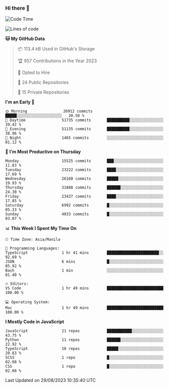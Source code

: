 ### Hi there 👋

<!--START_SECTION:waka-->
![Code Time](http://img.shields.io/badge/Code%20Time-360%20hrs%2032%20mins-blue)

![Lines of code](https://img.shields.io/badge/From%20Hello%20World%20I%27ve%20Written-57.8%20million%20lines%20of%20code-blue)

**🐱 My GitHub Data** 

> 📦 113.4 kB Used in GitHub's Storage 
 > 
> 🏆 957 Contributions in the Year 2023
 > 
> 💼 Opted to Hire
 > 
> 📜 24 Public Repositories 
 > 
> 🔑 15 Private Repositories 
 > 
**I'm an Early 🐤** 

```text
🌞 Morning                26912 commits       █████░░░░░░░░░░░░░░░░░░░░   20.50 % 
🌆 Daytime                51735 commits       ██████████░░░░░░░░░░░░░░░   39.42 % 
🌃 Evening                51135 commits       ██████████░░░░░░░░░░░░░░░   38.96 % 
🌙 Night                  1465 commits        ░░░░░░░░░░░░░░░░░░░░░░░░░   01.12 % 
```
📅 **I'm Most Productive on Thursday** 

```text
Monday                   15525 commits       ███░░░░░░░░░░░░░░░░░░░░░░   11.83 % 
Tuesday                  23222 commits       ████░░░░░░░░░░░░░░░░░░░░░   17.69 % 
Wednesday                26160 commits       █████░░░░░░░░░░░░░░░░░░░░   19.93 % 
Thursday                 31888 commits       ██████░░░░░░░░░░░░░░░░░░░   24.30 % 
Friday                   23427 commits       ████░░░░░░░░░░░░░░░░░░░░░   17.85 % 
Saturday                 6992 commits        █░░░░░░░░░░░░░░░░░░░░░░░░   05.33 % 
Sunday                   4033 commits        █░░░░░░░░░░░░░░░░░░░░░░░░   03.07 % 
```


📊 **This Week I Spent My Time On** 

```text
🕑︎ Time Zone: Asia/Manila

💬 Programming Languages: 
TypeScript               1 hr 41 mins        ███████████████████████░░   92.69 % 
JSON                     6 mins              █░░░░░░░░░░░░░░░░░░░░░░░░   05.92 % 
Bash                     1 min               ░░░░░░░░░░░░░░░░░░░░░░░░░   01.40 % 

🔥 Editors: 
VS Code                  1 hr 49 mins        █████████████████████████   100.00 % 

💻 Operating System: 
Mac                      1 hr 49 mins        █████████████████████████   100.00 % 
```

**I Mostly Code in JavaScript** 

```text
JavaScript               21 repos            ███████████░░░░░░░░░░░░░░   43.75 % 
Python                   11 repos            ██████░░░░░░░░░░░░░░░░░░░   22.92 % 
TypeScript               10 repos            █████░░░░░░░░░░░░░░░░░░░░   20.83 % 
SCSS                     1 repo              █░░░░░░░░░░░░░░░░░░░░░░░░   02.08 % 
CSS                      1 repo              █░░░░░░░░░░░░░░░░░░░░░░░░   02.08 % 
```




 Last Updated on 29/08/2023 10:35:40 UTC
<!--END_SECTION:waka-->
